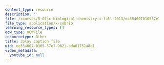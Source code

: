 ```yaml
---
content_type: resource
description: ''
file: /courses/5-07sc-biological-chemistry-i-fall-2013/ee554607010557e79821bda01751a8a1_0XAJIHttCNs.vtt
file_type: application/x-subrip
learning_resource_types: []
ocw_type: OCWFile
resourcetype: Other
title: 3play caption file
uid: ee554607-0105-57e7-9821-bda01751a8a1
video_metadata:
  youtube_id: null
---
```

